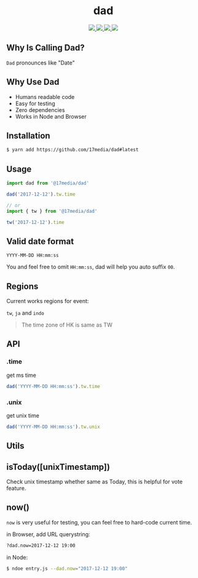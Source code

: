 <h1 align="center">
  dad
</h1>
<p align="center">
  <a href="https://github.com/17media/dad/releases">
    <img src="https://img.shields.io/github/release/17media/dad.svg?style=flat-square&" />
  </a>
  <a href="https://travis-ci.org/17media/dad" alt="Build Status">
    <img src="https://img.shields.io/travis/17media/dad/master.svg?style=flat-square&" />
  </a>
  <a href="https://codecov.io/gh/17media/dad" alt="Coverage">
    <img src="https://img.shields.io/codecov/c/github/17media/dad/master.svg?style=flat-square&" />
  </a>
  <img src="https://img.shields.io/github/license/17media/dad.svg?style=flat-square&" />
</p>


## Why Is Calling Dad?
`Dad` pronounces like "Date"

## Why Use Dad
- Humans readable code
- Easy for testing
- Zero dependencies
- Works in Node and Browser

## Installation

```sh
$ yarn add https://github.com/17media/dad#latest
```

## Usage

```js
import dad from '@17media/dad'

dad('2017-12-12').tw.time

// or
import { tw } from '@17media/dad'

tw('2017-12-12').time
```

## Valid date format
`YYYY-MM-DD HH:mm:ss`

You and feel free to omit `HH:mm:ss`, dad will help you auto suffix `00`.
## Regions
Current works regions for event:

`tw`, `ja` and `indo`

> The time zone of HK is same as TW

## API

### .time
get ms time
```js
dad('YYYY-MM-DD HH:mm:ss').tw.time
```

### .unix
get unix time
```js
dad('YYYY-MM-DD HH:mm:ss').tw.unix
```

## Utils

## isToday([unixTimestamp])
Check unix timestamp whether same as Today, this is helpful for vote feature.

## now()
`now` is very useful for testing, you can feel free to hard-code current time.

in Browser, add URL querystring:
```sh
?dad.now=2017-12-12 19:00
```

in Node:
```sh
$ ndoe entry.js --dad.now="2017-12-12 19:00"
```
